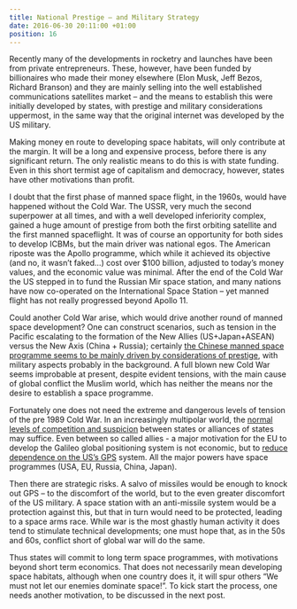 ```yaml
---
title: National Prestige – and Military Strategy
date: 2016-06-30 20:11:00 +01:00
position: 16
---
```


Recently many of the developments in rocketry and launches have been from private entrepreneurs. These, however, have been funded by billionaires who made their money elsewhere (Elon Musk, Jeff Bezos, Richard Branson) and they are mainly selling into the well established communications satellites market – and the means to establish this were initially developed by states, with prestige and military considerations uppermost, in the same way that the original internet was developed by the US military.

Making money en route to developing space habitats, will only contribute at the margin. It will be a long and expensive process, before there is any significant return. The only realistic means to do this is with state funding. Even in this short termist age of capitalism and democracy, however, states have other motivations than profit.

I doubt that the first phase of manned space flight, in the 1960s, would have happened without the Cold War. The USSR, very much the second superpower at all times, and with a well developed inferiority complex, gained a huge amount of prestige from both the first orbiting satellite and the first manned spaceflight. It was of course an opportunity for both sides to develop ICBMs, but the main driver was national egos. The American riposte was the Apollo programme, which while it achieved its objective (and no, it wasn’t faked…) cost over $100 billion, adjusted to today’s money values, and the economic value was minimal. After the end of the Cold War the US stepped in to fund the Russian Mir space station, and many nations have now co-operated on the International Space Station – yet manned flight has not really progressed beyond Apollo 11.

Could another Cold War arise, which would drive another round of manned space development? One can construct scenarios, such as tension in the Pacific escalating to the formation of the New Allies (US+Japan+ASEAN) versus the New Axis (China + Russia); certainly [the Chinese manned space programme seems to be mainly driven by considerations of prestige][china-space-program], with military aspects probably in the background. A full blown new Cold War seems improbable at present, despite evident tensions, with the main cause of global conflict the Muslim world, which has neither the means nor the desire to establish a space programme.

Fortunately one does not need the extreme and dangerous levels of tension of the pre 1989 Cold War. In an increasingly multipolar world, the [normal levels of competition and suspicion][spacex-announcement] between states or alliances of states may suffice. Even between so called allies - a major motivation for the EU to develop the Galileo global positioning system is not economic, but to [reduce dependence on the US’s GPS][european-gps] system. All the major powers have space programmes (USA, EU, Russia, China, Japan).

Then there are strategic risks. A salvo of missiles would be enough to knock out GPS – to the discomfort of the world, but to the even greater discomfort of the US military. A space station with an anti-missile system would be a protection against this, but that in turn would need to be protected, leading to a space arms race. While war is the most ghastly human activity it does tend to stimulate technical developments; one must hope that, as in the 50s and 60s, conflict short of global war will do the same.

Thus states will commit to long term space programmes, with motivations beyond short term economics. That does not necessarily mean developing space habitats, although when one country does it, it will spur others “We must not let our enemies dominate space!”. To kick start the process, one needs another motivation, to be discussed in the next post.

[china-space-program]: http://www.spacedaily.com/news/china-99p.html
[spacex-announcement]: http://www.businessinsider.com/spacex-announcement-space-travel-is-about-american-prestige-again-2014-9?IR=T
[european-gps]: http://ec.europa.eu/dgs/energy_transport/galileo/doc/gal_european_dependence_on_gps_rev22.pdf

